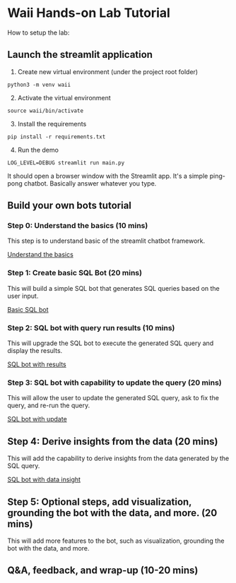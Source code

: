 # Waii Hands-on Lab Tutorial

How to setup the lab:

## Launch the streamlit application

1. Create new virtual environment (under the project root folder)

```
python3 -m venv waii
```

2. Activate the virtual environment

```
source waii/bin/activate
```

3. Install the requirements

```
pip install -r requirements.txt
```

4. Run the demo

```
LOG_LEVEL=DEBUG streamlit run main.py
```

It should open a browser window with the Streamlit app. It's a simple ping-pong chatbot. Basically answer whatever you type.

## Build your own bots tutorial

### Step 0: Understand the basics (10 mins)

This step is to understand basic of the streamlit chatbot framework.

[Understand the basics](./lab-docs/0_understand_the_basics.md)

### Step 1: Create basic SQL Bot (20 mins)

This will build a simple SQL bot that generates SQL queries based on the user input.

[Basic SQL bot](./lab-docs/1_sql_bot.md)

### Step 2: SQL bot with query run results (10 mins)

This will upgrade the SQL bot to execute the generated SQL query and display the results.

[SQL bot with results](./lab-docs/2_sql_bot_with_results.md)

### Step 3: SQL bot with capability to update the query (20 mins)

This will allow the user to update the generated SQL query, ask to fix the query, and re-run the query.

[SQL bot with update](./lab-docs/3_sql_bot_with_update.md)

## Step 4: Derive insights from the data (20 mins)

This will add the capability to derive insights from the data generated by the SQL query.

[SQL bot with data insight](./lab-docs/4_sql_bot_with_data_insight.md)

## Step 5: Optional steps, add visualization, grounding the bot with the data, and more. (20 mins)

This will add more features to the bot, such as visualization, grounding the bot with the data, and more.

## Q&A, feedback, and wrap-up (10-20 mins)